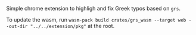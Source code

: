 Simple chrome extension to highligh and fix Greek typos based on `grs`.

To update the wasm, run `wasm-pack build crates/grs_wasm --target web --out-dir "../../extension/pkg"` at the root.
